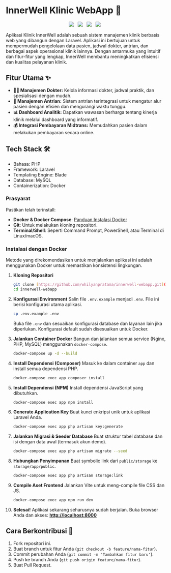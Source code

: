 # InnerWell Klinic WebApp 🏥

<p align="center">
  <img style="margin-right: 8px;" src="https://img.shields.io/badge/Laravel-%23FF2D20.svg?style=for-the-badge&logo=laravel&logoColor=white" />
  <img style="margin-right: 8px;" src="https://img.shields.io/badge/Blade-%23000000.svg?style=for-the-badge&logo=laravel&logoColor=white" />
  <img style="margin-right: 8px;" src="https://img.shields.io/badge/PHP-%23777BB4.svg?style=for-the-badge&logo=php&logoColor=white" />
  <img style="margin-right: 8px;" src="https://img.shields.io/badge/Docker-%234688F1.svg?style=for-the-badge&logo=docker&logoColor=white" />
</p>

Aplikasi Klinik InnerWell adalah sebuah sistem manajemen klinik berbasis web yang dibangun dengan Laravel. Aplikasi ini bertujuan untuk mempermudah pengelolaan data pasien, jadwal dokter, antrian, dan berbagai aspek operasional klinik lainnya. Dengan antarmuka yang intuitif dan fitur-fitur yang lengkap, InnerWell membantu meningkatkan efisiensi dan kualitas pelayanan klinik.

## Fitur Utama ✨

*   **👨‍⚕️ Manajemen Dokter:** Kelola informasi dokter, jadwal praktik, dan spesialisasi dengan mudah.
*   **📅 Manajemen Antrian:** Sistem antrian terintegrasi untuk mengatur alur pasien dengan efisien dan mengurangi waktu tunggu.
*   **📊 Dashboard Analitik:** Dapatkan wawasan berharga tentang kinerja klinik melalui dashboard yang informatif.
*   **💰 Integrasi Pembayaran Midtrans:** Memudahkan pasien dalam melakukan pembayaran secara online.

## Tech Stack 🛠️

*   Bahasa: PHP
*   Framework: Laravel
*   Templating Engine: Blade
*   Database: MySQL
*   Containerization: Docker

### Prasyarat

Pastikan telah terinstall:

* **Docker & Docker Compose**: [Panduan Instalasi Docker](https://docs.docker.com/get-docker/)
* **Git**: Untuk melakukan kloning repositori.
* **Terminal/Shell**: Seperti Command Prompt, PowerShell, atau Terminal di Linux/macOS.

### Instalasi dengan Docker

Metode yang direkomendasikan untuk menjalankan aplikasi ini adalah menggunakan Docker untuk memastikan konsistensi lingkungan.

1.  **Kloning Repositori**
    ```sh
    git clone [https://github.com/whilyanpratama/innerwell-webapp.git](https://github.com/whilyanpratama/innerwell-webapp.git)
    cd innerwell-webapp
    ```

2.  **Konfigurasi Environment**
    Salin file `.env.example` menjadi `.env`. File ini berisi konfigurasi utama aplikasi.
    ```sh
    cp .env.example .env
    ```
    Buka file `.env` dan sesuaikan konfigurasi database dan layanan lain jika diperlukan. Konfigurasi default sudah disesuaikan untuk Docker.

3.  **Jalankan Container Docker**
    Bangun dan jalankan semua service (Nginx, PHP, MySQL) menggunakan `docker-compose`.
    ```sh
    docker-compose up -d --build
    ```

4.  **Install Dependensi (Composer)**
    Masuk ke dalam container `app` dan install semua dependensi PHP.
    ```sh
    docker-compose exec app composer install
    ```

5.  **Install Dependensi (NPM)**
    Install dependensi JavaScript yang dibutuhkan.
    ```sh
    docker-compose exec app npm install
    ```

6.  **Generate Application Key**
    Buat kunci enkripsi unik untuk aplikasi Laravel Anda.
    ```sh
    docker-compose exec app php artisan key:generate
    ```

7.  **Jalankan Migrasi & Seeder Database**
    Buat struktur tabel database dan isi dengan data awal (termasuk akun demo).
    ```sh
    docker-compose exec app php artisan migrate --seed
    ```

8.  **Hubungkan Penyimpanan**
    Buat symbolic link dari `public/storage` ke `storage/app/public`.
    ```sh
    docker-compose exec app php artisan storage:link
    ```

9.  **Compile Aset Frontend**
    Jalankan Vite untuk meng-compile file CSS dan JS.
    ```sh
    docker-compose exec app npm run dev
    ```

10. **Selesai!**
    Aplikasi sekarang seharusnya sudah berjalan. Buka browser Anda dan akses:
    [**http://localhost:8000**](http://localhost:8000)

## Cara Berkontribusi 🤝

1.  Fork repositori ini.
2.  Buat branch untuk fitur Anda (`git checkout -b feature/nama-fitur`).
3.  Commit perubahan Anda (`git commit -m 'Tambahkan fitur baru'`).
4.  Push ke branch Anda (`git push origin feature/nama-fitur`).
5.  Buat Pull Request.
